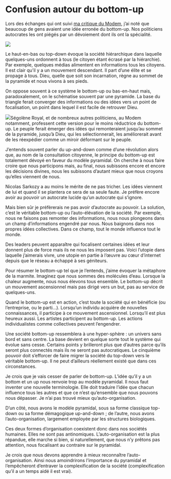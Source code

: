 # Confusion autour du bottom-up

Lors des échanges qui ont suivi [ma critique du Modem](https://tcrouzet.com/2007/09/20/modem-centric/), j’ai noté que beaucoup de gens avaient une idée erronée du bottom-up. Nos politiciens autocrates les ont piégés par un dévoiement dont ils ont la spécialité.<span id="more-578"></span>

![](https://tcrouzet.com/images_tc/2007/10/20071001auto.jpg)

Le haut-en-bas ou top-down évoque la société hiérarchique dans laquelle quelques-uns ordonnent à tous (le citoyen étant écrasé par la hiérarchie). Par exemple, quelques médias alimentent en informations tous les citoyens. Il est clair qu’il y a un mouvement descendant. Il part d’une élite et se propage à tous. Dieu, quelle que soit son incarnation, règne au sommet de la pyramide et nous vivons à ses pieds.

On oppose souvent à ce système le bottom-up ou bas-en-haut mais, paradoxalement, on le schématise souvent par une pyramide. La base du triangle ferait converger des informations ou des idées vers un point de focalisation, un point dans lequel il est facile de retrouver Dieu.

![](https://tcrouzet.com/images_tc/2007/10/pacco2.jpg)Ségolène Royal, et de nombreux autres politiciens, au Modem notamment, professent cette version pour le moins réductrice du bottom-up. Le peuple ferait émerger des idées qui remonteraient jusqu’au sommet de la pyramide, jusqu’à Dieu, qui les sélectionnerait, les améliorerait avant de les réexpédier comme un miroir déformant sur le peuple.

J’entends souvent parler du up-and-down comme d’une révolution alors que, au nom de la consultation citoyenne, le principe du bottom-up est totalement dévoyé en faveur du modèle pyramidal. On cherche à nous faire croire que nous participons mais, au final, nous subissons encore et encore les décisions divines, nous les subissons d’autant mieux que nous croyons qu’elles viennent de nous.

Nicolas Sarkozy a au moins le mérite de ne pas tricher. Les idées viennent de lui et quand il se plantera ce sera de sa seule faute. Je préfère encore avoir au pouvoir un autocrate lucide qu’un autocrate qui s’ignore.

Mais bien sûr je préfèrerais ne pas avoir d’autocrate au pouvoir. La solution, c’est le véritable bottom-up ou l’auto-élévation de la société. Par exemple, nous ne faisons pas remonter des informations, nous nous plongeons dans un champ d’informations engendré par nous. Nous baignons dans nos propres idées collectives. Dans ce champ, tout le monde influence tout le monde.

Des leaders peuvent apparaître qui focalisent certaines idées et leur donnent plus de force mais ils ne nous les imposent pas. Voici l’utopie dans laquelle j’aimerais vivre, une utopie en partie à l’œuvre au cœur d’internet depuis que le réseau a échappé à ses géniteurs.

Pour résumer le bottom-up tel que je l’entends, j’aime évoquer la métaphore de la marmite. Imaginez que nous sommes des molécules d’eau. Lorsque la chaleur augmente, nous nous élevons tous ensemble. Le bottom-up décrit un mouvement ascensionnel mais pas dirigé vers un but, pas au service de quelques-uns.

Quand le bottom-up est en action, c’est toute la société qui en bénéficie (ou l’entreprise, ou le parti…). Lorsqu’un individu acquière de nouvelles connaissances, il participe à ce mouvement ascensionnel. Lorsqu’il est plus heureux aussi. Les artistes participent au bottom-up. Les actions individualistes comme collectives peuvent l’engendrer.

Une société bottom-up ressemblera à une hyper-sphère : un univers sans bord et sans centre. La base devient en quelque sorte tout le système qui évolue sans cesse. Certains points y brilleront plus que d’autres parce qu’ils seront plus connectés mais ils ne seront pas autocratiques. Le cinquième pouvoir doit s’efforcer de faire migrer la société du top-down vers le véritable bottom-up. Il ne peut d’ailleurs réellement existé que dans ces circonstances.

Je crois que je vais cesser de parler de bottom-up. L’idée qu’il y a un bottom et un up nous renvoie trop au modèle pyramidal. Il nous faut inventer une nouvelle terminologie. Elle doit traduire l’idée que chacun influence tous les autres et que ce n’est qu’ensemble que nous pouvons nous dépasser. Je n’ai pas trouvé mieux qu’auto-organisation.

D’un côté, nous avons le modèle pyramidal, sous sa forme classique top-down ou sa forme démagogique up-and-down ; de l’autre, nous avons l’auto-organisation, largement employée par les structures biologiques.

Ces deux formes d’organisation coexistent donc dans nos sociétés humaines. Elles ne sont pas antinomiques. L’auto-organisation est la plus répandue, elle marche si bien, si naturellement, que nous n’y prêtons pas attention, nous focalisant au contraire sur le pyramidal.

Je crois que nous devons apprendre à mieux reconnaître l’auto-organisation. Ainsi nous amoindrirons l’importance du pyramidal et l’empêcheront d’entraver la complexification de la société (complexification qu’il a un temps aidé il est vrai).